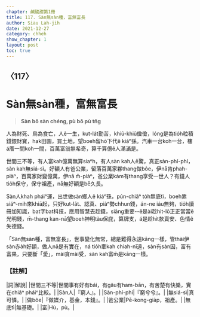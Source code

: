 ```yaml
---
chapter: 鹹酸甜第1冊
title: 117. Sàn無sàn種，富無富長
author: Siau Lah-jih
date: 2021-12-27
category: chheh
show_chapter: 1
layout: post
toc: true
---
```

  
## 〈117〉
# Sàn無sàn種，富無富長
>**Sàn bô sàn chéng, pù bô pù tn̂g**
 
人為財死、鳥為食亡，人ê一生，kut-la̍t勤苦，khiû-khiû儉儉，lóng是為tio̍h粒積錢銀財寶，hak田園，買土地，望boeh留hō͘下代ê kiáⁿ孫。汽車一台koh一台，樓á厝一間koh一間，百萬富翁無希奇，算千算億ê人滿滿是。

世間三不等，有人富kah億萬無算siaⁿh，有人sàn kah人ē驚，真正sàn-phí-phí，sàn kah無siá-sì。好額人有爸公業，留落百萬家夥thang做bôe，伊nā肯phah-piàⁿ，百萬家財變億萬，伊nā m̄-piàⁿ，爸公業kám有thang享受一世人？有錢人tio̍h保守，保守祖產，nā無好額是bē久長。

Sàn人khah pháiⁿ運，出世做sàn鄉人ê kiáⁿ孫，pún-chiâⁿ to̍h無底tì，boeh靠siáⁿ-mih來khiā起，只好kut-la̍t、認真、piàⁿ勢chhun錢，án-ne iáu無夠，tio̍h讀冊加知識，bat字bat科技，應用智慧去趁錢，siāng重要--ê是ài趁hit-lō正正當當ê光明錢，m̄-thang kan-nā望boeh神明tàu保庇，算牌支，á是趁hit款賣安、色情ê失德錢。

「Sàn無sàn種，富無富長」，世事變化無常，總是難得永遠kāng一樣，管thài伊sàn赤a̍h好額，做人nā是有實在，ná tio̍h牽kah chiah-nī遠，sàn有sàn因，富有富果，只要斷「愛」，mài貪mài受，sàn kah富m̄是kāng一樣。

### 【註解】

|詞|解說|
|世間三不等|世間事有好有bái，有gâu有ham-bān，有苦楚有快樂，實在chiâⁿ pháiⁿ比較。|
|Sàn人|『窮人』。|
|Sàn-phí-phí|『窮兮兮』。|
|無siá-sì|真可憐。|
|做bôe|『做媒介，基金，本錢』。|
|爸公業|Pē-kong-gia̍p，祖產。|
|無底tì|無基礎。|
|富|Hù，pù。|